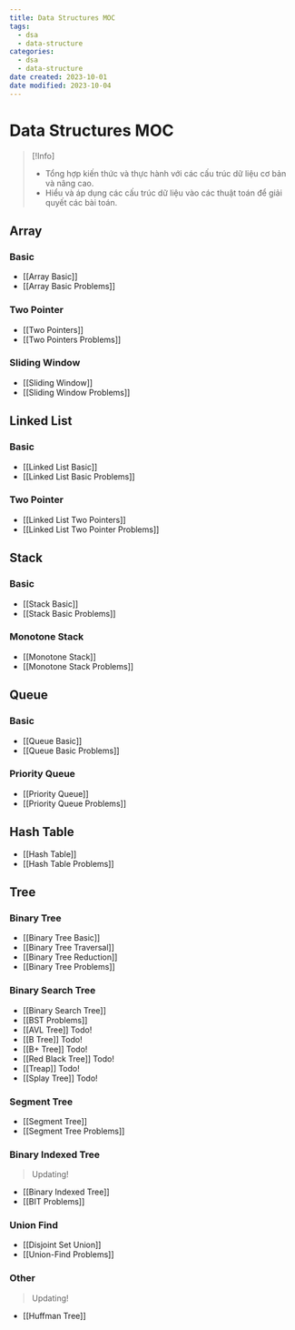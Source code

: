 ```yaml
---
title: Data Structures MOC
tags:
  - dsa
  - data-structure
categories:
  - dsa
  - data-structure
date created: 2023-10-01
date modified: 2023-10-04
---
```


# Data Structures MOC

> [!Info]  
> - Tổng hợp kiến thức và thực hành với các cấu trúc dữ liệu cơ bản và nâng cao.
> - Hiểu và áp dụng các cấu trúc dữ liệu vào các thuật toán để giải quyết các bài toán.

## Array

### Basic

- [[Array Basic]]
- [[Array Basic Problems]]

### Two Pointer

- [[Two Pointers]]
- [[Two Pointers Problems]]

### Sliding Window

- [[Sliding Window]]
- [[Sliding Window Problems]]

## Linked List

### Basic

- [[Linked List Basic]]
- [[Linked List Basic Problems]]

### Two Pointer

- [[Linked List Two Pointers]]
- [[Linked List Two Pointer Problems]]

## Stack

### Basic

- [[Stack Basic]]
- [[Stack Basic Problems]]

### Monotone Stack

- [[Monotone Stack]]
- [[Monotone Stack Problems]]

## Queue

### Basic

- [[Queue Basic]]
- [[Queue Basic Problems]]

### Priority Queue

- [[Priority Queue]]
- [[Priority Queue Problems]]

## Hash Table

- [[Hash Table]]
- [[Hash Table Problems]]

## Tree

### Binary Tree

- [[Binary Tree Basic]]
- [[Binary Tree Traversal]]
- [[Binary Tree Reduction]]
- [[Binary Tree Problems]]

### Binary Search Tree

- [[Binary Search Tree]]
- [[BST Problems]]
- [[AVL Tree]] Todo!
- [[B Tree]] Todo!
- [[B+ Tree]] Todo!
- [[Red Black Tree]] Todo!
- [[Treap]] Todo!
- [[Splay Tree]] Todo!

### Segment Tree

- [[Segment Tree]]
- [[Segment Tree Problems]]

### Binary Indexed Tree

> Updating!

- [[Binary Indexed Tree]]
- [[BIT Problems]]

### Union Find

- [[Disjoint Set Union]]
- [[Union-Find Problems]]

### Other

> Updating!

- [[Huffman Tree]]
